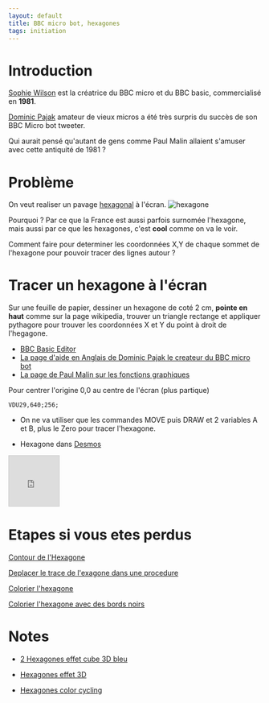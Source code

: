 ```yaml
---
layout: default
title: BBC micro bot, hexagones
tags: initiation
---
```

# Introduction

[Sophie Wilson](https://fr.wikipedia.org/wiki/Sophie_Wilson) est la créatrice du BBC micro et du BBC basic, commercialisé en **1981**.

[Dominic Pajak](https://www.bbcmicrobot.com/learn/index.html) amateur de vieux micros a été très surpris du succès de son BBC Micro bot tweeter. 

Qui aurait pensé qu'autant de gens comme Paul Malin allaient s'amuser avec cette antiquité de 1981 ?

# Problème

On veut realiser un pavage [hexagonal](https://fr.wikipedia.org/wiki/Hexagone) à l'écran.
![hexagone](https://upload.wikimedia.org/wikipedia/commons/thumb/3/38/Regular_polygon_6_annotated.svg/langfr-280px-Regular_polygon_6_annotated.svg.png)

Pourquoi ? Par ce que la France est aussi parfois surnomée l'hexagone, mais aussi par ce que les hexagones, c'est **cool** comme on va le voir.

Comment faire pour determiner les coordonnées X,Y de chaque sommet de l'hexagone pour pouvoir tracer des lignes autour ?

# Tracer un hexagone à l'écran

Sur une feuille de papier, dessiner un hexagone de coté 2 cm, **pointe en haut** comme sur la page wikipedia, trouver un triangle rectange et appliquer pythagore pour trouver les coordonnées X et Y du point à droit de l'hegagone.

- [BBC Basic Editor](https://bbcmic.ro/)
- [La page d'aide en Anglais de Dominic Pajak le createur du BBC micro bot](https://www.bbcmicrobot.com/learn/index.html)
- [La page de Paul Malin sur les fonctions graphiques](https://blog.mousefingers.com/post/bbc/bbc_reference/)

Pour centrer l'origine 0,0 au centre de l'écran (plus partique)
```basic
VDU29,640;256;
```

- On ne va utiliser que les commandes MOVE puis DRAW et 2 variables A et B, plus le Zero pour tracer l'hexagone.

- Hexagone dans [Desmos](https://www.desmos.com/calculator/4rtvzometl)

 <iframe src="https://www.desmos.com/calculator/4rtvzometl?embed" width="100px" height="100px" style="border: 1px solid #ccc" frameborder=0></iframe>

# Etapes si vous etes perdus

[Contour de l'Hexagone](https://bbcmic.ro/#%7B%22v%22%3A1%2C%22program%22%3A%22MODE0%5CnVDU29%2C640%3B512%3B%5CnS%3D128%5CnA%3DS*SQR%283%29%5CnB%3DS%5CnMOVE%20A%2C-B%5CnDRAW%20A%2CB%5CnDRAW%200%2CA%5CnDRAW%20-A%2CB%5CnDRAW%20-A%2CB%5CnDRAW%20-A%2C-B%5CnDRAW%200%2C-A%5CnDRAW%20A%2C-B%5Cn%22%7D) 

[Deplacer le trace de l'exagone dans une procedure](https://bbcmic.ro/#%7B%22v%22%3A1%2C%22program%22%3A%22MODE0%5CnVDU29%2C640%3B512%3B%5CnS%3D128%5CnA%3DS*SQR%283%29%5CnB%3DS%5CnPROCHEXA%5CnEND%5CnDEF%20PROCHEXA%5CnMOVE%20A%2C-B%5CnDRAW%20A%2CB%5CnDRAW%200%2CA%5CnDRAW%20-A%2CB%5CnDRAW%20-A%2CB%5CnDRAW%20-A%2C-B%5CnDRAW%200%2C-A%5CnDRAW%20A%2C-B%5CnENDPROC%5Cn%22%7D)

[Colorier l'hexagone](https://bbcmic.ro/#%7B%22v%22%3A1%2C%22program%22%3A%22MODE2%5CnVDU29%2C640%3B512%3B%5CnS%3D128%5CnA%3DS*SQR%283%29%5CnA%3D2*S%5CnB%3DS%5CnPROCHEXA%5CnEND%5CnDEF%20PROCHEXA%5CnPROCTRI%28A%2C-B%2CA%2CB%2C2%29%5CnPROCTRI%28A%2CB%2C0%2CA%2C3%29%5CnPROCTRI%280%2CA%2C-A%2CB%2C4%29%5CnPROCTRI%28-A%2CB%2C-A%2C-B%2C5%29%5CnPROCTRI%28-A%2C-B%2C0%2C-A%2C6%29%5CnPROCTRI%280%2C-A%2CA%2C-B%2C7%29%5CnENDPROC%5CnDEF%20PROCTRI%28X1%2CY1%2CX2%2CY2%2CC%29%5CnGCOL%200%2CC%5CnMOVE%200%2C0%20%3A%20MOVE%20X1%2CY1%20%3A%20PLOT%2085%2CX2%2CY2%5CnENDPROC%5Cn%22%7D)

[Colorier l'hexagone avec des bords noirs](https://bbcmic.ro/#%7B%22v%22%3A1%2C%22program%22%3A%22MODE2%5CnVDU29%2C640%3B512%3B%5CnS%3D64%5CnA%3DS*SQR%283%29%5CnA%3D2*S%5CnB%3DS%5CnPROCHEXA%5CnEND%5CnDEF%20PROCHEXA%5CnPROCTRI%28A%2C-B%2CA%2CB%2C2%29%5CnPROCTRI%28A%2CB%2C0%2CA%2C3%29%5CnPROCTRI%280%2CA%2C-A%2CB%2C4%29%5CnPROCTRI%28-A%2CB%2C-A%2C-B%2C5%29%5CnPROCTRI%28-A%2C-B%2C0%2C-A%2C6%29%5CnPROCTRI%280%2C-A%2CA%2C-B%2C7%29%5CnENDPROC%5CnDEF%20PROCTRI%28X1%2CY1%2CX2%2CY2%2CC%29%5CnGCOL%200%2CC%5CnMOVE%200%2C0%20%3A%20MOVE%20X1%2CY1%20%3A%20PLOT%2085%2CX2%2CY2%5CnGCOL%200%2C0%5CnMOVE%200%2C0%20%3A%20DRAW%20X1%2CY1%20%3A%20DRAW%20X2%2CY2%20%3A%20DRAW%200%2C0%5CnENDPROC%5Cn%22%7D)

# Notes

- [2 Hexagones effet cube 3D bleu](https://bbcmic.ro/#%7B%22v%22%3A1%2C%22program%22%3A%22MODE2%5CnVDU29%2C640%3B512%3B%5CnS%3D64%5CnA%3DS*SQR%283%29%5CnA%3D2*S%5CnB%3DS%5CnPROCHEXA%5CnVDU29%2C640%2BA*2%3B512%3B%5CnPROCHEXA%5CnEND%5CnDEF%20PROCHEXA%5CnPROCTRI%28A%2C-B%2CA%2CB%2C6%29%5CnPROCTRI%28A%2CB%2C0%2CA%2C7%29%5CnPROCTRI%280%2CA%2C-A%2CB%2C7%29%5CnPROCTRI%28-A%2CB%2C-A%2C-B%2C4%29%5CnPROCTRI%28-A%2C-B%2C0%2C-A%2C4%29%5CnPROCTRI%280%2C-A%2CA%2C-B%2C6%29%5CnENDPROC%5CnDEF%20PROCTRI%28X1%2CY1%2CX2%2CY2%2CC%29%5CnGCOL%200%2CC%5CnMOVE%200%2C0%20%3A%20MOVE%20X1%2CY1%20%3A%20PLOT%2085%2CX2%2CY2%5CnENDPROC%5CnDEF%20PROCTRI2%28X1%2CY1%2CX2%2CY2%2CC%29%5CnGCOL%200%2C6%5CnMOVE%200%2C0%20%3A%20DRAW%20X1%2CY1%20%3A%20DRAW%20X2%2CY2%20%3A%20DRAW%200%2C0%5CnENDPROC%5Cn%22%7D)

- [Hexagones effet 3D](https://bbcmic.ro/#%7B%22v%22%3A1%2C%22program%22%3A%22MODE1%5CnC1%3D2%5CnC2%3D1%5CnC3%3D0%5CnVDU29%2C640%3B512%3B%5CnS%3D16%5CnA%3DS*SQR%283%29%5CnA%3D2*S%5CnB%3DS%5CnFOR%20J%3D0%20TO%2011*2%5CnFOR%20I%3D0%20TO%2010*2%5CnR%3DINT%28RND%281%29*2%29%5CnR%3DINT%281%2BCOS%280.6*%28I%2BJ%29%29%29%5CnVDU29%2CI*A*2%2B%28J%20MOD%202%29*S*2%3BJ*S*3%3B%5CnIF%20R%3D0%20THEN%20PROCHEXA%5CnIF%20R%3D1%20THEN%20PROCHEXA2%5CnNEXT%20I%5CnNEXT%20J%5CnEND%5CnDEF%20PROCHEXA%5CnPROCTRI%28A%2C-B%2CA%2CB%2CC3%29%5CnPROCTRI%28A%2CB%2C0%2CA%2CC1%29%5CnPROCTRI%280%2CA%2C-A%2CB%2CC1%29%5CnPROCTRI%28-A%2CB%2C-A%2C-B%2CC2%29%5CnPROCTRI%28-A%2C-B%2C0%2C-A%2CC2%29%5CnPROCTRI%280%2C-A%2CA%2C-B%2CC3%29%5CnGCOL%200%2CC1%5CnMOVE%20A%2CB%5CnDRAW%200%2CA%5CnDRAW%20-A%2CB%5CnDRAW%200%2C0%5CnDRAW%20A%2CB%5CnMOVE%200%2C0%5CnDRAW%20-A%2CB%5CnDRAW%20-A%2C-B%5CnDRAW%200%2C-A%5CnDRAW%200%2C0%5CnMOVE%200%2C0%5CnDRAW%200%2C-A%5CnDRAW%20A%2C-B%5CnDRAW%20A%2CB%5CnDRAW%200%2C0%5Cn%5CnENDPROC%5CnDEF%20PROCHEXA2%5CnPROCTRI%28A%2C-B%2CA%2CB%2CC2%29%5CnPROCTRI%28A%2CB%2C0%2CA%2CC2%29%5CnPROCTRI%280%2CA%2C-A%2CB%2CC3%29%5CnPROCTRI%28-A%2CB%2C-A%2C-B%2CC3%29%5CnPROCTRI%28-A%2C-B%2C0%2C-A%2CC1%29%5CnPROCTRI%280%2C-A%2CA%2C-B%2CC1%29%5CnGCOL%200%2CC1%5CnMOVE%200%2C0%5CnDRAW%20-A%2C-B%5CnDRAW%200%2C-A%5CnDRAW%20A%2C-B%5CnDRAW%200%2C0%5CnMOVE%200%2C0%5CnDRAW%20A%2C-B%5CnDRAW%20A%2CB%5CnDRAW%200%2CA%5CnDRAW%200%2C0%5CnMOVE%200%2C0%5CnDRAW%200%2CA%5CnDRAW%20-A%2CB%5CnDRAW%20-A%2C-B%5CnDRAW%200%2C0%5Cn%5CnENDPROC%5CnDEF%20PROCTRI%28X1%2CY1%2CX2%2CY2%2CC%29%5CnGCOL%200%2CC%5CnMOVE%200%2C0%20%3A%20MOVE%20X1%2CY1%20%3A%20PLOT%2085%2CX2%2CY2%5CnENDPROC%5Cn%22%7D)

- [Hexagones color cycling](https://bbcmic.ro/#%7B%22v%22%3A1%2C%22program%22%3A%22MODE2%5CnS%3D64%5CnA%3DS*SQR%283%29%5CnA%3D2*S%5CnB%3DS%5CnFOR%20J%3D0%20TO%205%5CnFOR%20I%3D0%20TO%205%5CnVDU29%2CI*A*2%2B%28J%20MOD%202%29*S*2%3BJ*S*3%3B%5CnR%3DINT%28RND%281%29*15%29%5CnN%3D8%5CnFOR%20T%3D1%20TO%20N-1%5CnGCOL%200%2C1%2B%28%28T%2BR%29%20MOD%2015%29%5CnPROCHEXA%28T*A%2FN%2CT*B%2FN%29%5CnNEXT%20T%5CnNEXT%20I%5CnNEXT%20J%5CnPROCCYCLE%5CnEND%5CnDEF%20PROCHEXA%28A%2CB%29%5CnMOVE%20A%2C-B%5CnDRAW%20A%2CB%5CnDRAW%200%2CA%5CnDRAW%20-A%2CB%5CnDRAW%20-A%2CB%5CnDRAW%20-A%2C-B%5CnDRAW%200%2C-A%5CnDRAW%20A%2C-B%5CnENDPROC%5CnDEF%20PROCCYCLE%5CnK%3D1%20%3A%20REM%20logical%20colour%20to%20keep%20%5CnFOR%20Z%3D1%20TO%201000%5CnFOR%20L%3D1%20TO%2015%20%3A%20REM%20Only%20set%201-15%2C%20leave%200%20as%20black%5CnP%3D4%20%3A%20REM%20physical%20colour%20to%20set%5CnIF%20L%3DK%20THEN%20P%3D5%20%3A%20REM%20set%20physical%20colour%20to%20magenta%5CnVDU%2019%2CL%2CP%2C0%2C0%2C0%5CnNEXT%20L%5CnK%3DK%2B1%5CnIF%20K%3E15%20THEN%20K%3D1%5CnNEXT%20Z%5CnENDPROC%22%7D)

